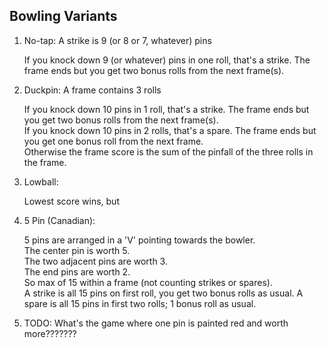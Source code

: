 ## Bowling Variants

1) No-tap: A strike is 9 (or 8 or 7, whatever) pins

    If you knock down 9 (or whatever) pins in one roll, that's a strike. The frame ends but you get two bonus rolls from the next frame(s).  

1) Duckpin: A frame contains 3 rolls

    If you knock down 10 pins in 1 roll, that's a strike.  The frame ends but you get two bonus rolls from the next frame(s).  
    If you knock down 10 pins in 2 rolls, that's a spare.  The frame ends but you get one bonus roll from the next frame.  
    Otherwise the frame score is the sum of the pinfall of the three rolls in the frame.  

1) Lowball:

    Lowest score wins, but

1) 5 Pin (Canadian): 

    5 pins are arranged in a 'V' pointing towards the bowler.  
    The center pin is worth 5.  
    The two adjacent pins are worth 3.  
    The end pins are worth 2.  
        So max of 15 within a frame (not counting strikes or spares).  
    A strike is all 15 pins on first roll, you get two bonus rolls as usual.
    A spare is all 15 pins in first two rolls; 1 bonus roll as usual.


1) TODO: What's the game where one pin  is painted red and worth more???????